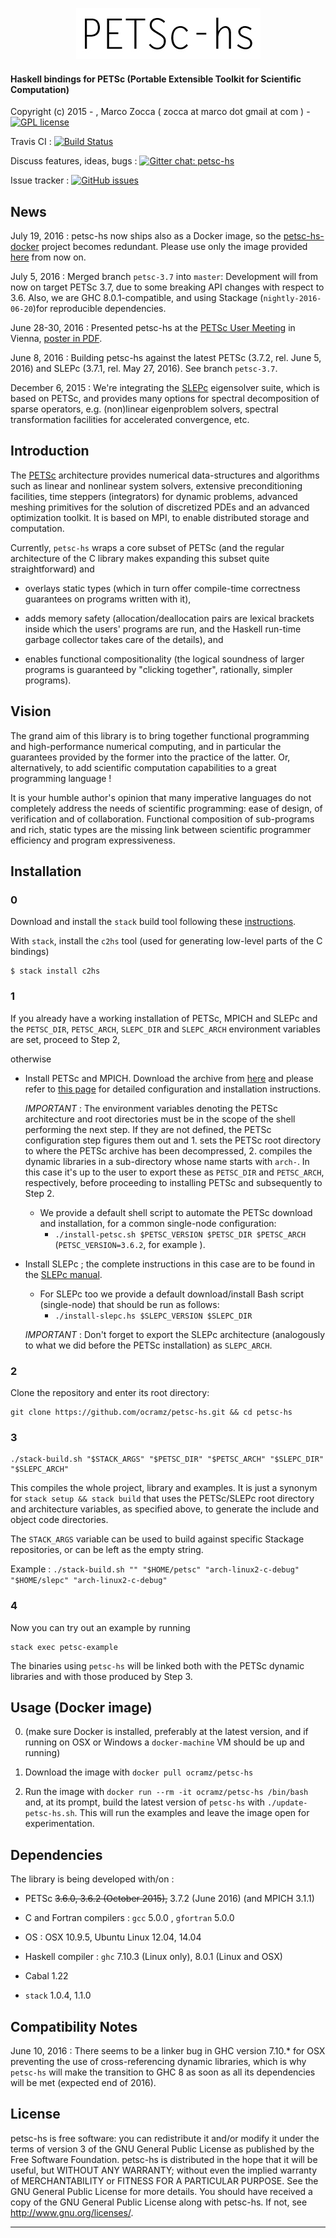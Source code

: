 <p align="center">
  <a href="https://github.com/ocramz/petsc-hs">
    <img src="https://github.com/ocramz/petsc-hs/blob/master/doc/img/logo.jpg" />
  </a>
</p>




#### Haskell bindings for PETSc (Portable Extensible Toolkit for Scientific Computation)

Copyright (c) 2015 - , Marco Zocca ( zocca at marco dot gmail at com ) - [![GPL license](https://img.shields.io/badge/license-GPL-blue.svg)](https://github.com/ocramz/petsc-hs/blob/master/LICENSE)

Travis CI : [![Build Status](https://travis-ci.org/ocramz/petsc-hs.svg?branch=master)](https://travis-ci.org/ocramz/petsc-hs)



Discuss features, ideas, bugs : [![Gitter chat: petsc-hs](https://badges.gitter.im/Join%20Chat.svg)](https://gitter.im/ocramz/petsc-hs?utm_source=badge&utm_medium=badge&utm_campaign=pr-badge&utm_content=badge)

Issue tracker : [![GitHub issues](https://img.shields.io/github/issues/badges/shields.svg?maxAge=2592000)](https://github.com/ocramz/petsc-hs/issues)

## News

July 19, 2016 : petsc-hs now ships also as a Docker image, so the [petsc-hs-docker](https://github.com/ocramz/petsc-hs-docker) project becomes redundant. Please use only the image provided [here](https://hub.docker.com/r/ocramz/petsc-hs) from now on.

July 5, 2016 : Merged branch `petsc-3.7` into `master`: Development will from now on target PETSc 3.7, due to some breaking API changes with respect to 3.6. Also, we are GHC 8.0.1-compatible, and using Stackage (`nightly-2016-06-20`)for reproducible dependencies.

June 28-30, 2016 : Presented petsc-hs at the [PETSc User Meeting](https://www.mcs.anl.gov/petsc/meetings/2016/program.html) in Vienna, [poster in PDF](https://github.com/ocramz/petsc-hs/blob/master/doc/posters/petsc-hs_PETSc_2016.pdf).

June 8, 2016 : Building petsc-hs against the latest PETSc (3.7.2, rel. June 5, 2016) and SLEPc (3.7.1, rel. May 27, 2016). See branch `petsc-3.7`.

December 6, 2015 : We're integrating the [SLEPc](http://slepc.upv.es/) eigensolver suite, which is based on PETSc, and provides many options for spectral decomposition of sparse operators, e.g. (non)linear eigenproblem solvers, spectral transformation facilities for accelerated convergence, etc. 



## Introduction

The [PETSc](http://www.mcs.anl.gov/petsc/) architecture provides numerical data-structures and algorithms such as linear and nonlinear system solvers, extensive preconditioning facilities, time steppers (integrators) for dynamic problems, advanced meshing primitives for the solution of discretized PDEs and an advanced optimization toolkit. It is based on MPI, to enable distributed storage and computation.

Currently, `petsc-hs` wraps a core subset of PETSc (and the regular architecture of the C library makes expanding this subset quite straightforward) and 

* overlays static types (which in turn offer compile-time correctness guarantees on programs written with it),

* adds memory safety (allocation/deallocation pairs are lexical brackets inside which the users' programs are run, and the Haskell run-time garbage collector takes care of the details), and  

* enables functional compositionality (the logical soundness of larger programs is guaranteed by "clicking together", rationally, simpler programs).
  


## Vision

The grand aim of this library is to bring together functional programming and high-performance numerical computing, and in particular the guarantees provided by the former into the practice of the latter. Or, alternatively, to add scientific computation capabilities to a great programming language !

It is your humble author's opinion that many imperative languages do not completely address the needs of scientific programming: ease of design, of verification and of collaboration. 
Functional composition of sub-programs and rich, static types are the missing link between scientific programmer efficiency and program expressiveness.
 




## Installation


### 0 

Download and install the `stack` build tool following these [instructions](http://docs.haskellstack.org/en/stable/README.html). 

With `stack`, install the `c2hs` tool (used for generating low-level parts of the C bindings)

    $ stack install c2hs

### 1

If you already have a working installation of PETSc, MPICH and SLEPc and the `PETSC_DIR`, `PETSC_ARCH`, `SLEPC_DIR` and `SLEPC_ARCH` environment variables are set, proceed to Step 2,

otherwise

* Install PETSc and MPICH. Download the archive from [here](http://www.mcs.anl.gov/petsc/download/index.html) and please refer to [this page](http://www.mcs.anl.gov/petsc/documentation/installation.html) for detailed configuration and installation instructions.

    _IMPORTANT_ : The environment variables denoting the PETSc architecture and root directories must be in the scope of the shell performing the next step. If they are not defined, the PETSc configuration step figures them out and  1. sets the PETSc root directory to where the PETSc archive has been decompressed, 2. compiles the dynamic libraries in a sub-directory whose name starts with `arch-`. In this case it's up to the user to export these as `PETSC_DIR` and `PETSC_ARCH`, respectively, before proceeding to installing PETSc and subsequently to Step 2.

    * We provide a default shell script to automate the PETSc download and installation, for a common single-node configuration: 
        - `./install-petsc.sh $PETSC_VERSION $PETSC_DIR $PETSC_ARCH` (`PETSC_VERSION=3.6.2`, for example ).



* Install SLEPc ; the complete instructions in this case are to be found in the [SLEPc manual](http://slepc.upv.es/documentation/slepc.pdf). 
    * For SLEPc too we provide a default download/install Bash script (single-node) that should be run as follows:
        - `./install-slepc.hs $SLEPC_VERSION $SLEPC_DIR`

    _IMPORTANT_ : Don't forget to export the SLEPc architecture (analogously to what we did before the PETSc installation) as `SLEPC_ARCH`.


### 2 

Clone the repository and enter its root directory: 

    git clone https://github.com/ocramz/petsc-hs.git && cd petsc-hs


### 3 

    ./stack-build.sh "$STACK_ARGS" "$PETSC_DIR" "$PETSC_ARCH" "$SLEPC_DIR" "$SLEPC_ARCH"

This compiles the whole project, library and examples. 
It is just a synonym for `stack setup && stack build` that uses the PETSc/SLEPc root directory and architecture variables, as specified above, to generate the include and object code directories.

The `STACK_ARGS` variable can be used to build against specific Stackage repositories, or can be left as the empty string.

Example : `./stack-build.sh "" "$HOME/petsc" "arch-linux2-c-debug" "$HOME/slepc" "arch-linux2-c-debug"`


### 4 

Now you can try out an example by running 

    stack exec petsc-example 

The binaries using `petsc-hs` will be linked both with the PETSc dynamic libraries and with those produced by Step 3.




## Usage (Docker image)

0. (make sure Docker is installed, preferably at the latest version, and if running on OSX or Windows a `docker-machine` VM should be up and running)

1. Download the image with `docker pull ocramz/petsc-hs`

2. Run the image with `docker run --rm -it ocramz/petsc-hs /bin/bash` and, at its prompt, build the latest version of `petsc-hs` with  `./update-petsc-hs.sh`. This will run the examples and leave the image open for experimentation.






## Dependencies 

The library is being developed with/on :

* PETSc ~~3.6.0, 3.6.2 (October 2015),~~ 3.7.2 (June 2016) (and MPICH 3.1.1)

* C and Fortran compilers : `gcc` 5.0.0 , `gfortran` 5.0.0

* OS : OSX 10.9.5, Ubuntu Linux 12.04, 14.04

* Haskell compiler : `ghc` 7.10.3 (Linux only), 8.0.1 (Linux and OSX)

* Cabal 1.22

* `stack` 1.0.4, 1.1.0


## Compatibility Notes

June 10, 2016 : There seems to be a linker bug in GHC version 7.10.* for OSX preventing the use of cross-referencing dynamic libraries, which is why `petsc-hs` will make the transition to GHC 8 as soon as all its dependencies will be met (expected end of 2016).








## License

petsc-hs is free software: you can redistribute it and/or modify it under the
terms of version 3 of the GNU General Public License as published by
the Free Software Foundation.
petsc-hs is distributed in the hope that it will be useful, but WITHOUT ANY
WARRANTY; without even the implied warranty of MERCHANTABILITY or FITNESS
FOR A PARTICULAR PURPOSE. See the GNU General Public License for
more details.
You should have received a copy of the GNU General Public License
along with petsc-hs. If not, see <http://www.gnu.org/licenses/>.
- - - - - - - - - - - - - - - - - - - - - - - - - - - - - - - - - - - - - -
